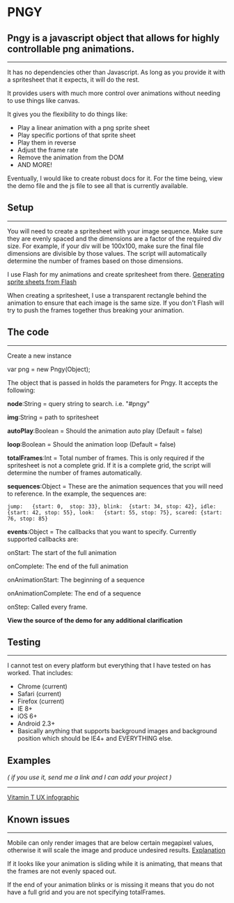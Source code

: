 PNGY
====

Pngy is a javascript object that allows for highly controllable png animations.
----
----

It has no dependencies other than Javascript. As long as you provide it with a spritesheet that it expects, it will do the rest.

It provides users with much more control over animations without needing to use things like canvas. 

It gives you the flexibility to do things like:

- Play a linear animation with a png sprite sheet
- Play specific portions of that sprite sheet
- Play them in reverse  
- Adjust the frame rate
- Remove the animation from the DOM
- AND MORE!

Eventually, I would like to create robust docs for it. For the time being, view the demo file and the js file to see all that is currently available.

**Setup**
---
---

You will need to create a spritesheet with your image sequence. Make sure they are evenly spaced and the dimensions are a factor of the required div size. For example, if your div will be 100x100, make sure the final file dimensions are divisible by those values. The script will automatically determine the number of frames based on those dimensions.

I use Flash for my animations and create spritesheet from there. [Generating sprite sheets from Flash](http://www.adobe.com/devnet/flash/articles/using-sprite-sheet-generator.html)

When creating a spritesheet, I use a transparent rectangle behind the animation to ensure that each image is the same size. If you don't Flash will try to push the frames together thus breaking your animation.

The code
---
---
Create a new instance

var png = new Pngy(Object);



The object that is passed in holds the parameters for Pngy. It accepts the following:

**node**:String = query string to search. i.e. "#pngy"

**img**:String = path to spritesheet

**autoPlay**:Boolean = Should the animation auto play (Default = false)

**loop**:Boolean = Should the animation loop (Default = false)

**totalFrames**:Int = Total number of frames. This is only required if the spritesheet is not a complete grid. If it is a complete grid, the script will determine the number of frames automatically.

**sequences**:Object = These are the animation sequences that you will need to reference. In the example, the sequences are: 

`jump:   {start: 0,  stop: 33},
blink:  {start: 34, stop: 42},
idle:   {start: 42, stop: 55},
look:   {start: 55, stop: 75},
scared: {start: 76, stop: 85}`

**events**:Object = The callbacks that you want to specify. Currently supported callbacks are:

onStart: The start of the full animation

onComplete: The end of the full animation

onAnimationStart: The beginning of a sequence

onAnimationComplete: The end of a sequence

onStep: Called every frame.

**View the source of the demo for any additional clarification**



Testing
---
---

I cannot test on every platform but everything that I have tested on has worked. That includes:

- Chrome (current)
- Safari (current)
- Firefox (current)
- IE 8+
- iOS 6+
- Android 2.3+
- Basically anything that supports background images and background position which should be IE4+ and EVERYTHING else.

Examples 
---
*( if you use it, send me a link and I can add your project )*

---

[Vitamin T UX infographic](http://vitamintalent.com/ux-statistic/)


Known issues
---
---
Mobile can only render images that are below certain megapixel values, otherwise it will scale the image and produce undesired results. [Explanation](http://stackoverflow.com/a/3891655)

If it looks like your animation is sliding while it is animating, that means that the frames are not evenly spaced out.

If the end of your animation blinks or is missing it means that you do not have a full grid and you are not specifying totalFrames.





